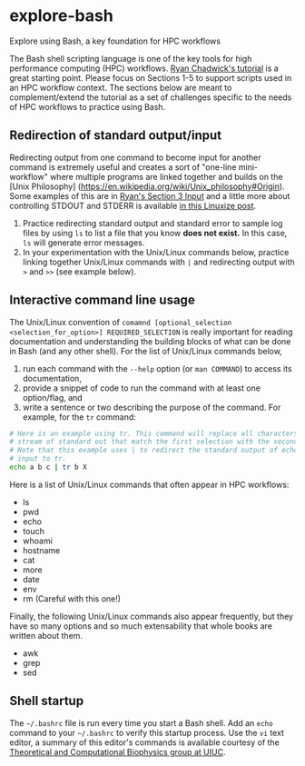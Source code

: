 # explore-bash
Explore using Bash, a key foundation for HPC workflows

The Bash shell scripting language is one of the key tools for high performance computing (HPC) workflows. [Ryan Chadwick's tutorial](https://ryanstutorials.net/bash-scripting-tutorial/) is a great starting point. Please focus on Sections 1-5 to support scripts used in an HPC workflow context. The sections below are meant to complement/extend the tutorial as a set of challenges specific to the needs of HPC workflows to practice using Bash.

## Redirection of standard output/input

Redirecting output from one command to become input for another command is extremely useful and creates a sort of "one-line mini-workflow" where multiple programs are linked together and builds on the [Unix Philosophy] (https://en.wikipedia.org/wiki/Unix_philosophy#Origin). Some examples of this are in [Ryan's Section 3 Input](https://ryanstutorials.net/bash-scripting-tutorial/bash-input.php) and a little more about controlling STDOUT and STDERR is available [in this Linuxize post](https://linuxize.com/post/bash-redirect-stderr-stdout/).

1. Practice redirecting standard output and standard error to sample log files by using `ls` to list a file that you know **does not exist.** In this case, `ls` will generate error messages.
2. In your experimentation with the Unix/Linux commands below, practice linking together Unix/Linux commands with `|` and redirecting output with `>` and `>>` (see example below).

## Interactive command line usage

The Unix/Linux convention of `comamnd [optional_selection <selection_for_option>] REQUIRED_SELECTION` is really important for reading documentation and understanding the building blocks of what can be done in Bash (and any other shell). For the list of Unix/Linux commands below,
1. run each command with the `--help` option (or `man COMMAND`) to access its documentation,
2. provide a snippet of code to run the command with at least one option/flag, and
3. write a sentence or two describing the purpose of the command.
For example, for the `tr` command:
```bash
# Here is an example using tr. This command will replace all characters in a
# stream of standard out that match the first selection with the second selection.
# Note that this example uses | to redirect the standard output of echo to be
# input to tr.
echo a b c | tr b X
```
Here is a list of Unix/Linux commands that often appear in HPC workflows:
+ ls
+ pwd
+ echo
+ touch
+ whoami
+ hostname
+ cat
+ more
+ date
+ env
+ rm (Careful with this one!)

Finally, the following Unix/Linux commands also appear frequently, but they
have so many options and so much extensability that whole books are written 
about them.
+ awk
+ grep
+ sed

## Shell startup

The `~/.bashrc` file is run every time you start a Bash shell. Add an `echo` 
command to your `~/.bashrc` to verify this startup process. Use the `vi` text 
editor, a summary of this editor's commands is available courtesy of the
[Theoretical and Computational Biophysics group at UIUC](https://www.ks.uiuc.edu/Training/Tutorials/Reference/virefcard.pdf).

